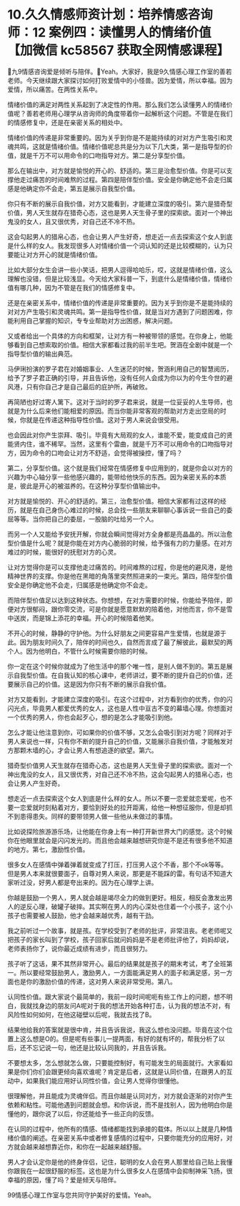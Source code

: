 # 10.久久情感师资计划：培养情感咨询师：12 案例四：读懂男人的情绪价值【加微信 kc58567 获取全网情感课程】

🎼九9情感咨询爱是倾听与陪伴。🎼Yeah。大家好，我是9久情感心理工作室的善若老师。今天继续跟大家探讨如何打败爱情中的小怪兽。因为爱情，所以幸福。因为爱情，所以痛苦。在两性关系中。

情绪价值的满足对两性关系起到了决定性的作用。那么我们怎么读懂男人的情绪价值呢？善若老师用心理学从咨询师的角度带着你一起解析这个问题。不管是在我们的情感修复中，还是在亲密关系的相处中。

情绪价值的传递是非常重要的。因为关乎到你是不是能持续的对对方产生吸引和灵魂共鸣，这就是情绪价值。情绪价值呢总共是分为以下几大类，第一是指导型的价值，就是千万不可以用命令的口吻指导对方。第二是分享型价值。

那么在输出中，对方就是愉悦的开心的、舒适的。第三是治愈型价值。你是可以支撑他走过痛苦的时间难熬的过程。第四是陪伴型价值。安全是你确定他不会走归属感是他确定你不会走，第五是展示自我型价值。

你只有不断的展示自我价值，对方又能看到，才能建立深度的吸引。第六是猎奇型价值，男人天生就存在猎奇心态，这也是男人天生骨子里的探索欲。面对一个神出鬼没的女人，且又很优秀，对自己还不冷不热。

这会勾起男人的猎帛心态，也会让男人产生好奇，想走近一点去探索这个女人到底是什么样的女人。我发现很多人对情绪价值一个词认知的还是比较模糊的，认为只要能让对方开心的就是情绪价值。

比如大部分女生会讲一些小笑话，把男人逗得哈哈乐，哎，这就是情绪价值，这么理解也没错，但是比较浅显。今天给大家科普一下，到底什么是情绪价值，情绪价值有哪几种，因为不管是在我们的情感修复中。

还是在亲密关系中，情绪价值的传递是非常重要的。因为关乎到你是不是能持续的对对方产生吸引和灵魂共鸣。第一是指导性价值，就是当对方遇到了问题困难，你能利用自己掌握的知识，专专业帮助对方出困惑，解决问题。

又或者给出一个具体的方向和框架，让对方有一种被带领的感觉。在你身上，他能够看到自己想索取的价值。相信大家都看过我的前半生吧。贺涵在全剧中就是一个指导型价值的输出典范。

马伊琍扮演的罗子君在对婚姻事业、人生迷茫的时候，贺涵利用自己的智慧阅历，给予了罗子君正确的引导，并且告诉他，没有任何人会成为你以为的今生今世的避风港，只有你自己才是自己最后的庇护所，再破败。

再简陋也好过寄人篱下。这对于当时的罗子君来说，就是一位妥妥的人生导师，也就是为什么后来他们能相爱的原因。而当你能非常客观的帮助对方走出空局的时候，你就是在传递这种指导性价值。这对于男人来说会很受用。

也会因此对你产生崇拜、吸引。毕竟有大局观的女人，谁能不爱，能变成自己的贤能贤内住，谁不稀罕。当然，这里有个雷曲，就是千万不可以用命令的口吻指导对方，因为命令的口吻会让对方不舒适，会觉得被操控，懂了吗？

第二，分享型价值。这个就是我们经常在情感修复中应用到的，就是你会以对方的兴趣为中心轴分享一些他感兴趣的，能带给他快乐的东西。因为亲密关系的本质是，彼此是开心的被滋养的。在这种分享型价值输出中。

对方就是愉悦的、开心的舒适的。第三，治愈型价值。相信大家都有过这样的经历，就是在自己身伤心难过的时候，总会找一些朋友来聊聊心事诉说一些自己的委屈等等。当你把自己的委屈，一股脑的吐给另一个人。

而另一个人又能给予安抚开解，你就会瞬间觉得对方全身都是亮晶晶的。所以治愈型价值是什么呢？就是你能在对方内心脆弱的时候，给予强有力的力量感。在对方难过的时候，能很好的抚慰对方的心灵。

让对方觉得你是可以支撑他走过痛苦的。时间难熬的过程，你是他的避风港，是他精神世界的支撑。你是他在黑暗的角落里突然照进来的一束光。第四，陪伴型价值安全是你确定他不会走，归属感是他确定你不会走。

而陪伴型价值足以达到这种状态。你想想，在对方需要的时候，你能给予陪伴，即便对方很郁闷，跟你零交流，可是你就是愿意默默的陪着他，对他而言，你不是雪中送炭，而是锦上添花的幸福。开心的时候陪着他笑。

不开心的时候，静静的守护他。为什么好朋友之间更容易产生爱情，也就是源于此。因为朋友时间久了，陪伴的时间也久，自然而言成了最了解彼此，最默契的两个人。因为他明白，不管什么时候需要你赔的时候。

你一定在这个时候你就成为了他生活中的那个唯一性，是别人做不到的。第五是展示自我型价值。在自我认知的核心课中，老师讲过，要不断的提升自己的价值，还要展示自己的价值。这是因为你只有不断的展示自我价值。

对方又能看到，才能建立深度的吸引。在这个过程中，对方看到你的优秀，你的闪闪光点，毕竟男人都爱优秀的女人，这也是人性中亘古不变的幕墙心理。你想面对一个优秀的男人，你也会起歹心，想的是怎么才能吸引到他。

怎么才能让他注意到你，可如果你的价值不够，又怎么会吸引到对方呢？同样对于男人来说也一样，只有你不断的提升自己的价值，又能展示自我价值，才能触发对方那颗木墙的心，才会让男人有想追逐的欲望。第六。

猎奇型价值男人天生就存在猎奇心态，这也是男人天生骨子里的探索欲。面对一个神出鬼没的女人，且又很优秀，对自己还不冷不热，这会勾起男人的猎帛心态，也会让男人产生好奇。

想走近一点去探索这个女人到底是什么样的女人。所以不要一恋爱就恋爱呢，也不要一恋爱就时刻粘着对方，要恰到好处的拉开距离，给他一种想征服你，但是却抓不到患得患失。同样的要带领男人做一些他从未做过的事情。

比如说探险旅游游乐场，让他能在你身上有一种打开新世界大门的感觉。这个时候你在他眼里就会是闪闪发光的。而且他会越来越想研究你是不是还有很多他不知道的地方。第七，激励性价值。

很多女人在感情中弹着弹着就变成了打压，打压男人这个不香，那个不ok等等。但是男人本来就很要面子，自尊对男人来说，那更是不能踩的雷。有句话不知道大家听过没，好男人都是夸出来的。因为在心理学上讲。

你越是鼓励一个男人，男人就会越是竭尽全力的做到更好。相反，相反会激发出男人的逆反心理，破罐子破摔。其实啊在男人的内心深处也住着一个小孩子，这个小孩子也需要被人鼓励，他才会越来越优秀，越有干劲。

我之前听过一个故事，就是孩。在学校受到了老师的批评，非常沮丧。老老师呢又把孩子的家长叫到了学校，孩子回家后就问妈妈是不是老师批评他了，妈妈却说，老师表扬你了，说你最近成绩有进步，而且很努力。

孩子听了这话，果不其然非常开心。最后的结果就是孩子的期末考试，考了全班第一。所以要经常鼓励男人，激励男人，一方面能满足男人的面子和满足感，另一方面也是你的激励价值的传递，这对男人来说非常受用。第八。

认同性价值。跟大家说个最简单的，我前一段时间呢呃有些工作上的问题，想不明白，我就找身边的朋友问A呢对于我的想法开始各种打击，认为我的想法不对，有风险性如何如何，在他这碰壁以后呢，我就去找了B。

结果他给我的答案就是很中肯，并且告诉我说，我这么想也没问题。毕竟在这个位置上这么想是O的。但是呢有些事儿一提两面，有好的就有坏的，帮我分析了以后，还不忘记说一句，他还是比较认同我的，并且告诉我。

不要想太多，怎么想就怎么做，只要能控制好，有可能发生的局面就行。大家看如果是你们你们会跟更倾向喜欢谁呢？肯定是后者，这就是认同价值，在跟男人的互动中，如果我们能应用好认同性价值，会让男人觉得你很懂他。

很理解他，并且能成为灵魂伴侣。而且你越是认同对方，对方就会逐渐的对你产生依赖和粘性。可能他遇到问题就会想。和你诉说，而不是找别人，因为他明白你是懂他的，跟你说了以后，你还能给予一些正向的反馈。

在认同的过程中，他所有的情感、情绪都能找到承接的载体。所以以上就是几种情绪价值的阐述。在亲密关系中或者修复感情的过程中，只要你能充分的应用好，对方就会越来越想靠近你，和你在一起越来越舒服。

男人才会认定你是他的终身伴侣，记住，聪明的女人会在男人那里给自己贴上我懂你跟我在一起很舒服的标签。这也是为什么很多女人在感情中会抑制神采飞扬，很幸福的原因，懂了吗？爱是倾天与陪伴。

99情感心理工作室与您共同守护美好的爱情。Yeah。